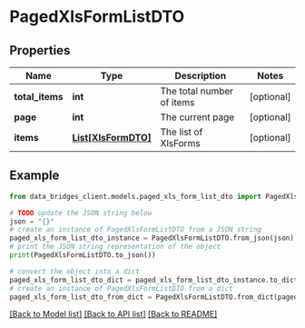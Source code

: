 # PagedXlsFormListDTO


## Properties

Name | Type | Description | Notes
------------ | ------------- | ------------- | -------------
**total_items** | **int** | The total number of items | [optional] 
**page** | **int** | The current page | [optional] 
**items** | [**List[XlsFormDTO]**](XlsFormDTO.md) | The list of XlsForms | [optional] 

## Example

```python
from data_bridges_client.models.paged_xls_form_list_dto import PagedXlsFormListDTO

# TODO update the JSON string below
json = "{}"
# create an instance of PagedXlsFormListDTO from a JSON string
paged_xls_form_list_dto_instance = PagedXlsFormListDTO.from_json(json)
# print the JSON string representation of the object
print(PagedXlsFormListDTO.to_json())

# convert the object into a dict
paged_xls_form_list_dto_dict = paged_xls_form_list_dto_instance.to_dict()
# create an instance of PagedXlsFormListDTO from a dict
paged_xls_form_list_dto_from_dict = PagedXlsFormListDTO.from_dict(paged_xls_form_list_dto_dict)
```
[[Back to Model list]](../README.md#documentation-for-models) [[Back to API list]](../README.md#documentation-for-api-endpoints) [[Back to README]](../README.md)


